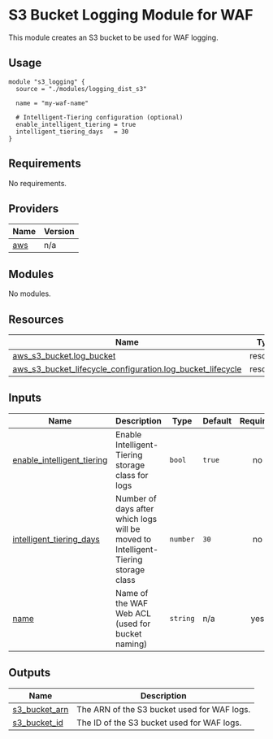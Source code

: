 # S3 Bucket Logging Module for WAF

This module creates an S3 bucket to be used for WAF logging.

## Usage

```hcl
module "s3_logging" {
  source = "./modules/logging_dist_s3"
  
  name = "my-waf-name"
  
  # Intelligent-Tiering configuration (optional)
  enable_intelligent_tiering = true
  intelligent_tiering_days   = 30
}
```

<!-- BEGIN_TF_DOCS -->
## Requirements

No requirements.

## Providers

| Name | Version |
|------|---------|
| <a name="provider_aws"></a> [aws](#provider\_aws) | n/a |

## Modules

No modules.

## Resources

| Name | Type |
|------|------|
| [aws_s3_bucket.log_bucket](https://registry.terraform.io/providers/hashicorp/aws/latest/docs/resources/s3_bucket) | resource |
| [aws_s3_bucket_lifecycle_configuration.log_bucket_lifecycle](https://registry.terraform.io/providers/hashicorp/aws/latest/docs/resources/s3_bucket_lifecycle_configuration) | resource |

## Inputs

| Name | Description | Type | Default | Required |
|------|-------------|------|---------|:--------:|
| <a name="input_enable_intelligent_tiering"></a> [enable\_intelligent\_tiering](#input\_enable\_intelligent\_tiering) | Enable Intelligent-Tiering storage class for logs | `bool` | `true` | no |
| <a name="input_intelligent_tiering_days"></a> [intelligent\_tiering\_days](#input\_intelligent\_tiering\_days) | Number of days after which logs will be moved to Intelligent-Tiering storage class | `number` | `30` | no |
| <a name="input_name"></a> [name](#input\_name) | Name of the WAF Web ACL (used for bucket naming) | `string` | n/a | yes |

## Outputs

| Name | Description |
|------|-------------|
| <a name="output_s3_bucket_arn"></a> [s3\_bucket\_arn](#output\_s3\_bucket\_arn) | The ARN of the S3 bucket used for WAF logs. |
| <a name="output_s3_bucket_id"></a> [s3\_bucket\_id](#output\_s3\_bucket\_id) | The ID of the S3 bucket used for WAF logs. |
<!-- END_TF_DOCS -->
